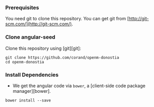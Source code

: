 ### Prerequisites

You need git to clone this repository. You can get git from
[http://git-scm.com/](http://git-scm.com/).

### Clone angular-seed

Clone this repository using [git][git]:

```
git clone https://github.com/corand/openm-donostia
cd openm-donostia
```
### Install Dependencies

* We get the angular code via `bower`, a [client-side code package manager][bower].


```
bower install --save
```